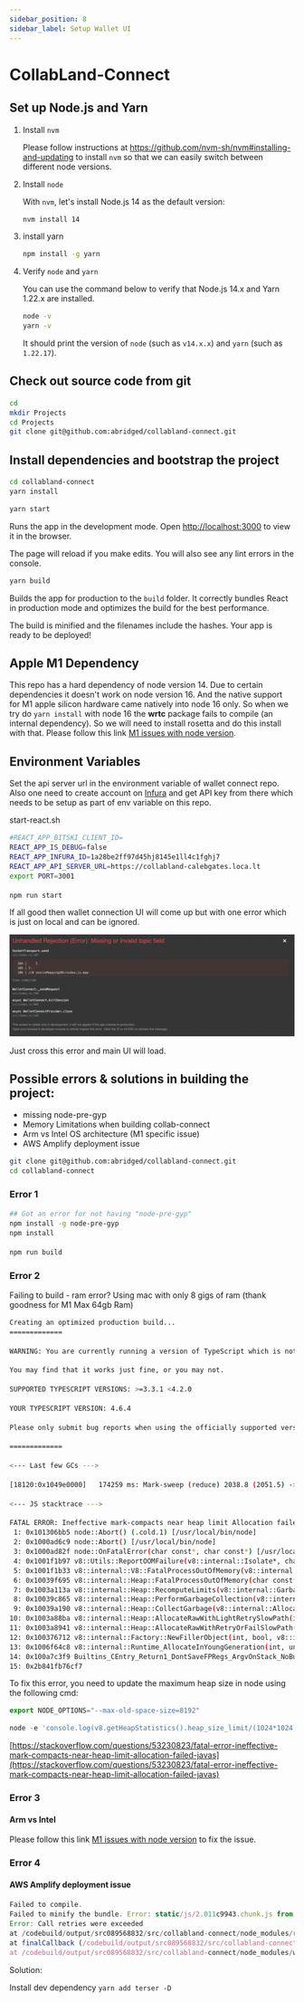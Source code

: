 ```yaml
---
sidebar_position: 8
sidebar_label: Setup Wallet UI
---
```


# CollabLand-Connect

## Set up Node.js and Yarn

1. Install `nvm`

   Please follow instructions at
   <https://github.com/nvm-sh/nvm#installing-and-updating> to install `nvm` so
   that we can easily switch between different node versions.

2. Install `node`

   With `nvm`, let's install Node.js 14 as the default version:

   ```sh
   nvm install 14
   ```

3. install yarn

   ```sh
   npm install -g yarn
   ```

4. Verify `node` and `yarn`

   You can use the command below to verify that Node.js 14.x and Yarn 1.22.x are
   installed.

   ```sh
   node -v
   yarn -v
   ```

   It should print the version of `node` (such as `v14.x.x`) and `yarn` (such as
   `1.22.17`).

## Check out source code from git

```sh
cd
mkdir Projects
cd Projects
git clone git@github.com:abridged/collabland-connect.git
```

## Install dependencies and bootstrap the project

```sh
cd collabland-connect
yarn install
```

```sh
yarn start
```

Runs the app in the development mode.
Open [http://localhost:3000](http://localhost:3000) to view it in the browser.

The page will reload if you make edits.
You will also see any lint errors in the console.

```sh
yarn build
```

Builds the app for production to the `build` folder.
It correctly bundles React in production mode and optimizes the build for the best performance.

The build is minified and the filenames include the hashes.
Your app is ready to be deployed!

## Apple M1 Dependency
This repo has a hard dependency of node version 14. Due to certain dependencies it doesn't work on node version 16. And the native support for M1 apple silicon hardware came natively into node 16 only. So when we try do `yarn install` with node 16 the **wrtc** package fails to compile (an internal dependency). So we will need to install rosetta and do this install with that. Please follow this link [M1 issues with node version](https://dev.to/ibrarturi/how-to-fix-m1-mac-issue-with-installing-node-versions-30ah).

## Environment Variables
Set the api server url in the environment variable of wallet connect repo. Also one need to create account on [Infura](https://infura.io/) and get API key from there which needs to be setup as part of env variable on this repo.

start-react.sh

```bash
#REACT_APP_BITSKI_CLIENT_ID=
REACT_APP_IS_DEBUG=false
REACT_APP_INFURA_ID=1a28be2ff97d45hj8145e1ll4c1fghj7
REACT_APP_API_SERVER_URL=https://collabland-calebgates.loca.lt
export PORT=3001

npm run start
```


If all good then wallet connection UI will come up but with one error which is just on local and can be ignored.

![Wallet Error](imgs/wallet-error.png)

Just cross this error and main UI will load.


## Possible errors & solutions in building the project:

- missing node-pre-gyp
- Memory Limitations when building collab-connect
- Arm vs Intel OS architecture (M1 specific issue)
- AWS Amplify deployment issue


```bash
git clone git@github.com:abridged/collabland-connect.git
cd collabland-connect

```

### Error 1

```bash
## Got an error for not having "node-pre-gyp"
npm install -g node-pre-gyp
npm install

npm run build
```

### Error 2

Failing to build - ram error? Using mac with only 8 gigs of ram (thank goodness for M1 Max 64gb Ram)

```bash
Creating an optimized production build...
=============

WARNING: You are currently running a version of TypeScript which is not officially supported by @typescript-eslint/typescript-estree.

You may find that it works just fine, or you may not.

SUPPORTED TYPESCRIPT VERSIONS: >=3.3.1 <4.2.0

YOUR TYPESCRIPT VERSION: 4.6.4

Please only submit bug reports when using the officially supported version.

=============

<--- Last few GCs --->

[18120:0x1049e0000]   174259 ms: Mark-sweep (reduce) 2038.8 (2051.5) -> 2036.9 (2055.3) MB, 1530.2 / 0.1 ms  (+ 0.1 ms in 251 steps since start of marking, biggest step 0.0 ms, walltime since start of marking 1647 ms) (average mu = 0.260, current mu = 0.2[18120:0x1049e0000]   176812 ms: Mark-sweep (reduce) 2039.9 (2055.2) -> 2038.4 (2054.2) MB, 2541.7 / 0.1 ms  (average mu = 0.126, current mu = 0.005) allocation failure scavenge might not succeed

<--- JS stacktrace --->

FATAL ERROR: Ineffective mark-compacts near heap limit Allocation failed - JavaScript heap out of memory
 1: 0x101306bb5 node::Abort() (.cold.1) [/usr/local/bin/node]
 2: 0x1000ad6c9 node::Abort() [/usr/local/bin/node]
 3: 0x1000ad82f node::OnFatalError(char const*, char const*) [/usr/local/bin/node]
 4: 0x1001f1b97 v8::Utils::ReportOOMFailure(v8::internal::Isolate*, char const*, bool) [/usr/local/bin/node]
 5: 0x1001f1b33 v8::internal::V8::FatalProcessOutOfMemory(v8::internal::Isolate*, char const*, bool) [/usr/local/bin/node]
 6: 0x10039f695 v8::internal::Heap::FatalProcessOutOfMemory(char const*) [/usr/local/bin/node]
 7: 0x1003a113a v8::internal::Heap::RecomputeLimits(v8::internal::GarbageCollector) [/usr/local/bin/node]
 8: 0x10039c865 v8::internal::Heap::PerformGarbageCollection(v8::internal::GarbageCollector, v8::GCCallbackFlags) [/usr/local/bin/node]
 9: 0x10039a190 v8::internal::Heap::CollectGarbage(v8::internal::AllocationSpace, v8::internal::GarbageCollectionReason, v8::GCCallbackFlags) [/usr/local/bin/node]
10: 0x1003a88ba v8::internal::Heap::AllocateRawWithLightRetrySlowPath(int, v8::internal::AllocationType, v8::internal::AllocationOrigin, v8::internal::AllocationAlignment) [/usr/local/bin/node]
11: 0x1003a8941 v8::internal::Heap::AllocateRawWithRetryOrFailSlowPath(int, v8::internal::AllocationType, v8::internal::AllocationOrigin, v8::internal::AllocationAlignment) [/usr/local/bin/node]
12: 0x100376712 v8::internal::Factory::NewFillerObject(int, bool, v8::internal::AllocationType, v8::internal::AllocationOrigin) [/usr/local/bin/node]
13: 0x1006f64c8 v8::internal::Runtime_AllocateInYoungGeneration(int, unsigned long*, v8::internal::Isolate*) [/usr/local/bin/node]
14: 0x100a7c3f9 Builtins_CEntry_Return1_DontSaveFPRegs_ArgvOnStack_NoBuiltinExit [/usr/local/bin/node]
15: 0x2b841fb76cf7
```

To fix this error, you need to update the maximum heap size in node using the following cmd:

```jsx
export NODE_OPTIONS="--max-old-space-size=8192"
```

```jsx
node -e 'console.log(v8.getHeapStatistics().heap_size_limit/(1024*1024))'
```

[https://stackoverflow.com/questions/53230823/fatal-error-ineffective-mark-compacts-near-heap-limit-allocation-failed-javas](https://stackoverflow.com/questions/53230823/fatal-error-ineffective-mark-compacts-near-heap-limit-allocation-failed-javas)

### Error 3

#### Arm vs Intel

Please follow this link [M1 issues with node version](https://dev.to/ibrarturi/how-to-fix-m1-mac-issue-with-installing-node-versions-30ah) to fix the issue.

### Error 4

#### AWS Amplify deployment issue

```jsx
Failed to compile.
Failed to minify the bundle. Error: static/js/2.011c9943.chunk.js from Terser
Error: Call retries were exceeded
at /codebuild/output/src089568832/src/collabland-connect/node_modules/react-scripts/scripts/build.js:188:23
at finalCallback (/codebuild/output/src089568832/src/collabland-connect/node_modules/webpack/lib/Compiler.js:257:39)
at /codebuild/output/src089568832/src/collabland-connect/node_modules/webpack/lib/Compiler.js:273:13
```

Solution:

Install dev dependency `yarn add terser -D`
